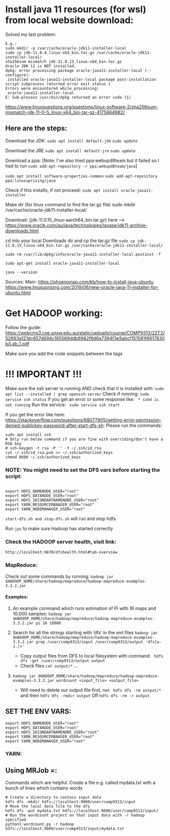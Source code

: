 # Install java 11 resources (for wsl) from local website download:

Solved my last problem:

```
E.g.:
sudo mkdir -p /var/cache/oracle-jdk11-installer-local
sudo cp jdk-11.0.4_linux-x64_bin.tar.gz /var/cache/oracle-jdk11-installer-local/
sha256sum mismatch jdk-11.0.13_linux-x64_bin.tar.gz
Oracle JDK 11 is NOT installed.
dpkg: error processing package oracle-java11-installer-local (--configure):
 installed oracle-java11-installer-local package post-installation script subprocess returned error exit status 1
Errors were encountered while processing:
 oracle-java11-installer-local
E: Sub-process /usr/bin/dpkg returned an error code (1)
```

https://www.linuxquestions.org/questions/linux-software-2/sha256sum-mismatch-jdk-11-0-5_linux-x64_bin-tar-gz-4175664982/

## Here are the steps:

Download the JDK:
`sudo apt install default-jdk`
`sudo update`

Download the JRE
`sudo apt install default-jre`
`sudo update`

Download a ppa:
[Note: I've also tried ppa:webupd8team but it failed so I had to run
`sudo add-apt-repository -r ppa:webupd8team/java`]

`sudo apt install software-properties-common`
`sudo add-apt-repository ppa:linuxuprising/java`

Check if this installs, if not proceed:
`sudo apt install oracle-java11-installer`

Make dir (for linux command to find the tar.gz file)
sudo mkdir /var/cache/oracle-jdk11-installer-local/

Download: (jdk-11.0.15_linux-aarch64_bin.tar.gz) here --> https://www.oracle.com/au/java/technologies/javase/jdk11-archive-downloads.html

cd into your local Downloads dir and cp the tar.gz file
`sudo cp jdk-11.0.15_linux-x64_bin.tar.gz /var/cache/oracle-jdk11-installer-local/`

`sudo rm /var/lib/dpkg/info/oracle-java11-installer-local.postinst -f`

`sudo apt-get install oracle-java11-installer-local`

`java --version`

Sources:
Main: https://phoenixnap.com/kb/how-to-install-java-ubuntu
https://www.linuxuprising.com/2019/06/new-oracle-java-11-installer-for-ubuntu.html

# Get HADOOP working:

Follow the guide: https://webcms3.cse.unsw.edu.au/static/uploads/course/COMP9313/22T2/52663a121dc657d694c185569ddb6982f6d6a7394f3e5abcf151581f6617830b/Lab_1.pdf

Make sure you add the code snippets between the <configuration><configuration/> tags

# !!! IMPORTANT !!!

Make sure the ssh server is running AND check that it is installed with:
`sudo apt list --installed | grep openssh-server`
Check if running:
`sudo service ssh status`
If you get an error or some response like:
` * sshd is not running`
Run the service:
` sudo service ssh start`

If you get the error like here: https://stackoverflow.com/questions/68077905/getting-error-permission-denied-publickey-password-after-start-dfs-sh:
Please run the commands:

```
sudo apt install ssh
# Only run below command if you are fine with overriding/don't have a RSA key
# ssh-keygen -t rsa -P '' -f ~/.ssh/id_rsa
cat ~/.ssh/id_rsa.pub >> ~/.ssh/authorized_keys
chmod 0600 ~/.ssh/authorized_keys
```

### NOTE: You might need to set the DFS vars before starting the script:
```

export HDFS_NAMENODE_USER="root"
export HDFS_DATANODE_USER="root"
export HDFS_SECONDARYNAMENODE_USER="root"
export YARN_RESOURCEMANAGER_USER="root"
export YARN_NODEMANAGER_USER="root"

```

`start-dfs.sh and stop-dfs.sh` will run and stop hdfs

Run `jps` to make sure Hadoop has started correctly

### Check the HADOOP server health, visit link:

`http://localhost:9870/dfshealth.html#tab-overview`

### MapReduce:

Check out some commands by running:
`hadoop jar $HADOOP_HOME/share/hadoop/mapreduce/hadoop-mapreduce-examples-3.3.2.jar`

#### Examples:

1. An example command which runs estimation of Pi with 16 maps and 10,000 samples:
   `hadoop jar $HADOOP_HOME/share/hadoop/mapreduce/hadoop-mapreduce-examples-3.3.2.jar pi 16 10000`

2. Search for all the strings starting with ‘dfs’ in the xml files
   `hadoop jar $HADOOP_HOME/share/hadoop/mapreduce/hadoop-mapreduce-examples-3.3.2.jar grep /user/comp9313/input /user/comp9313/output 'dfs[a-z.]+'`

   - Copy output files from DFS to local filesystem with command:
     ` hdfs dfs -get /user/comp9313/output output`
   - Check files
     `cat output/*`
     ...

3. `hadoop jar $HADOOP_HOME/share/hadoop/mapreduce/hadoop-mapreduce-examples-3.3.2.jar wordcount <input_file> <output_file>`
   - Will need to delete our output file first, run ` hdfs dfs -rm output/*` and then `hdfs dfs -rmdir output` OR `hdfs dfs -rm -r output`

## SET THE ENV VARS:
```
export HDFS_NAMENODE_USER="root"
export HDFS_DATANODE_USER="root"
export HDFS_SECONDARYNAMENODE_USER="root"
export YARN_RESOURCEMANAGER_USER="root"
export YARN_NODEMANAGER_USER="root"
```

### YARN:

## Using MRJob =:

Commands which are helpful. 
Create a file e.g. called mydata.txt with a bunch of lines which contains words


```
# Create a directory to contain input data
hdfs dfs -mkdir hdfs://localhost:9000/user/comp9313/input
# Move the local data file to the dfs 
hdfs dfs -put mydata.txt hdfs://localhost:9000/user/comp9313/input/
# Run the wordcount project on that input data with -r hadoop specified
python3 wordcount.py -r hadoop hdfs://localhost:9000/user/comp9313/input/mydata.txt
```